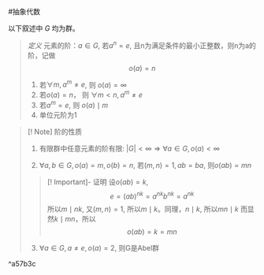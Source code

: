 #抽象代数 

以下叙述中 $G$ 均为群。
>*定义* 元素的阶：$a\in G$, 若$a^n=e$, 且n为满足条件的最小正整数，则n为a的阶，记做$$o(a)=n$$
>1. 若$\forall m, a^m \neq e$, 则 $o(a)=\infty$
>2. 若$o(a)=n$， 则 $\forall m < n, a^m \neq e$
>3. 若$a^m=e$, 则 $o(a)\mid m$
>4. 单位元阶为1

>[! Note] 阶的性质
>1. 有限群中任意元素的阶有限: $|G| < \infty \Rightarrow \forall a \in G, o(a)<\infty$
>
>2. $\forall a,b \in G, o(a)=m, o(b)= n$, 若$(m,n)=1,ab=ba$, 则$o(ab)=mn$ 
>>[! Important]- 证明
>>设$o(ab)=k$, $$e=(ab)^{nk}=a^{nk}b^{nk}=a^{nk}$$
>>所以$m\mid nk$, 又$(m,n)=1$, 所以$m\mid k$。同理，$n\mid k$, 所以$mn \mid k$
>>而显然$k\mid mn$，所以$$o(ab)=k=mn$$
>
>3. $\forall a \in G, a\neq e, o(a)=2$, 则G是Abel群

^a57b3c



